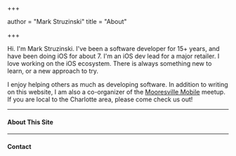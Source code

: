 +++

author = "Mark Struzinski"
title = "About"

+++

Hi. I'm Mark Struzinski. I've been a software developer for 15+ years, and have been doing iOS for about 7. 
I'm an iOS dev lead for a major retailer. I love working on the iOS ecosystem. There is always something new to learn, or a new
approach to try. 

I enjoy helping others as much as developing software. In addition to writing on this website, I am also a co-organizer of the
[Mooresville Mobile](https://www.meetup.com/Mobile-Dev-Meetup) meetup. If you are local to the Charlotte area, please come check 
us out!

---

#### About This Site

---

#### Contact 

